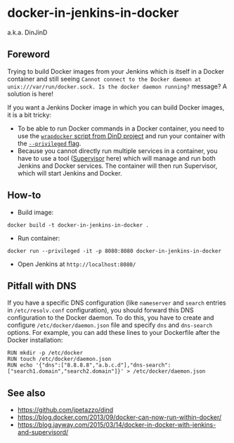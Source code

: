 # docker-in-jenkins-in-docker

a.k.a. DinJinD

## Foreword

Trying to build Docker images from your Jenkins which is itself in a Docker container and still seeing `Cannot connect to the Docker daemon at unix:///var/run/docker.sock. Is the docker daemon running?` message? A solution is here!

If you want a Jenkins Docker image in which you can build Docker images, it is a bit tricky:
* To be able to run Docker commands in a Docker container, you need to use the [`wrapdocker` script from DinD project](https://github.com/jpetazzo/dind/blob/master/wrapdocker) and run your container with the [`--privileged` flag](https://docs.docker.com/engine/reference/run/#runtime-privilege-and-linux-capabilities).
* Because you cannot directly run multiple services in a container, you have to use a tool ([Supervisor](http://supervisord.org/) here) which will manage and run both Jenkins and Docker services. The container will then run Supervisor, which will start Jenkins and Docker.

## How-to

* Build image:
```
docker build -t docker-in-jenkins-in-docker .
```
* Run container:
```
docker run --privileged -it -p 8080:8080 docker-in-jenkins-in-docker
```
* Open Jenkins at `http://localhost:8080/`

## Pitfall with DNS

If you have a specific DNS configuration (like `nameserver` and `search` entries in `/etc/resolv.conf` configuration), you should forward this DNS configuration to the Docker daemon.
To do this, you have to create and configure `/etc/docker/daemon.json` file and specify `dns` and `dns-search` options.
For example, you can add these lines to your Dockerfile after the Docker installation:
```
RUN mkdir -p /etc/docker
RUN touch /etc/docker/daemon.json
RUN echo '{"dns":["8.8.8.8","a.b.c.d"],"dns-search":["search1.domain","search2.domain"]}' > /etc/docker/daemon.json
```

## See also

* https://github.com/jpetazzo/dind
* https://blog.docker.com/2013/09/docker-can-now-run-within-docker/
* https://blog.jayway.com/2015/03/14/docker-in-docker-with-jenkins-and-supervisord/
